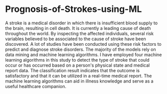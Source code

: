 # Prognosis-of-Strokes-using-ML

A stroke is a medical disorder in which there is insufficient blood supply to the brain, resulting in cell death. It is currently a leading cause of death throughout the world. By inspecting the affected individuals, several risk variables believed to be associated to the cause of stroke have been discovered. 
A lot of studies have been conducted using these risk factors to predict and diagnose stroke disorders. The majority of the models rely on data mining and machine learning algorithms. 
I have employed four machine learning algorithms in this study to detect the type of stroke that could occur or has occurred based on a person's physical state and medical report data.
The classification result indicates that the outcome is satisfactory and that it can be utilized in a real-time medical report. The machine learning algorithms can aid in illness knowledge and serve as a useful healthcare companion.
